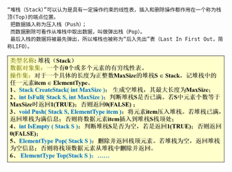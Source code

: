 ```
“堆栈（Stack）”可以认为是具有一定操作约束的线性表，插入和删除操作都作用在一个称为栈顶(Top)的端点位置。
 把数据插入称为压入栈（Push）；
 而数据删除可看作从堆栈中取出数据，叫做弹出栈（Pop）。
 最后入栈的数据将被最先弹出，所以堆栈也被称为“后入先出”表（Last In First Out，简称LIFO）。
```



![堆栈](images/%E5%A0%86%E6%A0%88.png)